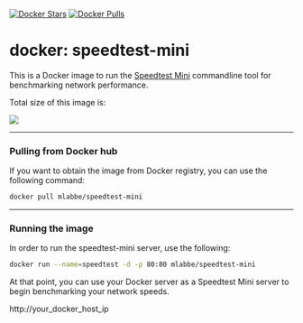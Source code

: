 [![Docker Stars](https://img.shields.io/docker/stars/mlabbe/speedtest-mini.svg)](https://hub.docker.com/r/mlabbe/speedtest-mini/) [![Docker Pulls](https://img.shields.io/docker/pulls/mlabbe/speedtest-mini.svg)](https://hub.docker.com/r/mlabbe/speedtest-mini/)

# docker: speedtest-mini

This is a Docker image to run the [Speedtest Mini](http://www.speedtest.net/fr/mini.php) commandline tool for benchmarking network performance.

Total size of this image is:

[![](https://badge.imagelayers.io/mlabbe/speedtest-mini:latest.svg)](https://imagelayers.io/?images=mlabbe/speedtest-mini:latest)

________________________________________
### Pulling from Docker hub
If you want to obtain the image from Docker registry, you can use the following command:
```sh
docker pull mlabbe/speedtest-mini
```
________________________________________
### Running the image
In order to run the speedtest-mini server, use the following:
```sh
docker run --name=speedtest -d -p 80:80 mlabbe/speedtest-mini
```
At that point, you can use your Docker server as a Speedtest Mini server to begin
benchmarking your network speeds.

http://your_docker_host_ip
